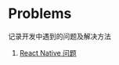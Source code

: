 # Problems
记录开发中遇到的问题及解决方法

1. [React Native 问题](https://github.com/5115191/Problems/blob/master/React%20Native%20%E9%97%AE%E9%A2%98.md)
